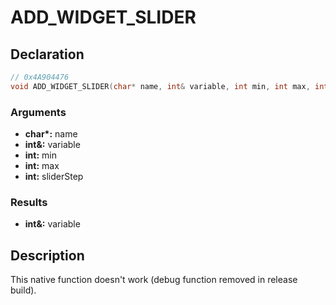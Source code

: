 # ADD_WIDGET_SLIDER

## Declaration
```cpp
// 0x4A904476
void ADD_WIDGET_SLIDER(char* name, int& variable, int min, int max, int sliderStep);
```

### Arguments
- **char\*:** name
- **int&:** variable
- **int:** min
- **int:** max
- **int:** sliderStep

### Results
- **int&:** variable

## Description
This native function doesn't work (debug function removed in release build).